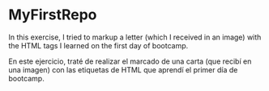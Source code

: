 # MyFirstRepo


In this exercise, I tried to markup a letter (which I received in an image) with the HTML tags I learned on the first day of bootcamp.

En este ejercicio, traté de realizar el marcado de una carta (que recibí en una imagen) con las etiquetas de HTML que aprendí el primer día de bootcamp.